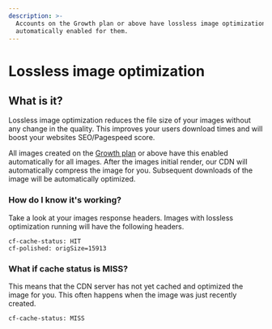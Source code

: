 ```yaml
---
description: >-
  Accounts on the Growth plan or above have lossless image optimization
  automatically enabled for them.
---
```


# Lossless image optimization

## What is it?

Lossless image optimization reduces the file size of your images without any change in the quality. This improves your users download times and will boost your websites SEO/Pagespeed score.

All images created on the [Growth plan](https://htmlcsstoimage.com/#pricing) or above have this enabled automatically for all images. After the images initial render, our CDN will automatically compress the image for you. Subsequent downloads of the image will be automatically optimized.

### How do I know it's working?

Take a look at your images response headers. Images with lossless optimization running will have the following headers.

```http
cf-cache-status: HIT
cf-polished: origSize=15913
```

### What if cache status is MISS?

This means that the CDN server has not yet cached and optimized the image for you. This often happens when the image was just recently created.

```http
cf-cache-status: MISS
```


